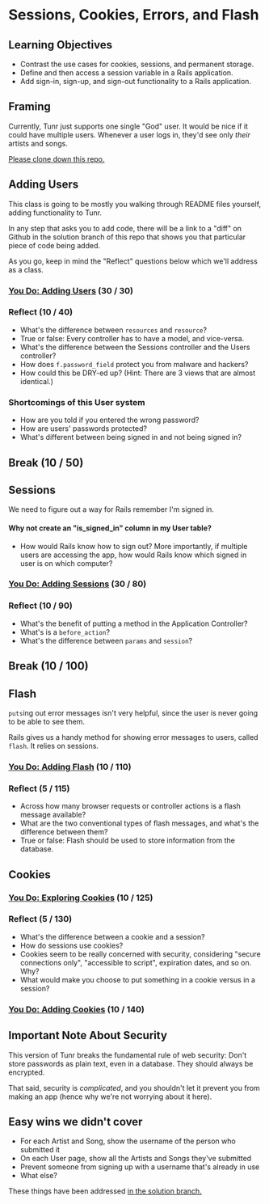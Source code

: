 # Sessions, Cookies, Errors, and Flash

## Learning Objectives
- Contrast the use cases for cookies, sessions, and permanent storage.
- Define and then access a session variable in a Rails application.
- Add sign-in, sign-up, and sign-out functionality to a Rails application.

## Framing

Currently, Tunr just supports one single "God" user. It would be nice if it could have multiple users. Whenever a user logs in, they'd see only *their* artists and songs.

[Please clone down this repo.](https://github.com/ga-wdi-exercises/tunr_rails_users)

## Adding Users

This class is going to be mostly you walking through README files yourself, adding functionality to Tunr.

In any step that asks you to add code, there will be a link to a "diff" on Github in the solution branch of this repo that shows you that particular piece of code being added.

As you go, keep in mind the "Reflect" questions below which we'll address as a class.

### [You Do: Adding Users](adding-users.md) (30 / 30)

### Reflect (10 / 40)

- What's the difference between `resources` and `resource`?
- True or false: Every controller has to have a model, and vice-versa.
- What's the difference between the Sessions controller and the Users controller?
- How does `f.password_field` protect you from malware and hackers?
- How could this be DRY-ed up? (Hint: There are 3 views that are almost identical.)

### Shortcomings of this User system

- How are you told if you entered the wrong password?
- How are users' passwords protected?
- What's different between being signed in and not being signed in?

## Break (10 / 50)

## Sessions

We need to figure out a way for Rails remember I'm signed in.

#### Why not create an "is_signed_in" column in my User table?

- How would Rails know how to sign out? More importantly, if multiple users are accessing the app, how would Rails know which signed in user is on which computer?

### [You Do: Adding Sessions](adding-sessions.md) (30 / 80)

### Reflect (10 / 90)

- What's the benefit of putting a method in the Application Controller?
- What's is a `before_action`?
- What's the difference between `params` and `session`?

## Break (10 / 100)

## Flash

`puts`ing out error messages isn't very helpful, since the user is never going to be able to see them.

Rails gives us a handy method for showing error messages to users, called `flash`. It relies on sessions.

### [You Do: Adding Flash](adding-flash.md) (10 / 110)

### Reflect (5 / 115)

- Across how many browser requests or controller actions is a flash message available?
- What are the two conventional types of flash messages, and what's the difference between them?
- True or false: Flash should be used to store information from the database.

## Cookies

### [You Do: Exploring Cookies](exploring-cookies.md) (10 / 125)

### Reflect (5 / 130)

- What's the difference between a cookie and a session?
- How do sessions use cookies?
- Cookies seem to be really concerned with security, considering "secure connections only", "accessible to script", expiration dates, and so on. Why?
- What would make you choose to put something in a cookie versus in a session?

### [You Do: Adding Cookies](adding-cookies.md) (10 / 140)

## Important Note About Security

This version of Tunr breaks the fundamental rule of web security: Don't store passwords as plain text, even in a database. They should always be encrypted.

That said, security is *complicated*, and you shouldn't let it prevent you from making an app (hence why we're not worrying about it here).

## Easy wins we didn't cover

- For each Artist and Song, show the username of the person who submitted it
- On each User page, show all the Artists and Songs they've submitted
- Prevent someone from signing up with a username that's already in use
- What else?

These things have been addressed [in the solution branch.](https://github.com/ga-wdi-exercises/tunr_rails_users/commit/43ccf55d3a7b7b7f1139eab791201e737348c38d)
